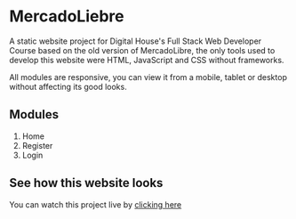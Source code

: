 # MercadoLiebre
A static website project for Digital House's Full Stack Web Developer Course based on the old version of MercadoLibre, the only tools used to develop this website were HTML, JavaScript and CSS without frameworks.

All modules are responsive, you can view it from a mobile, tablet or desktop without affecting its good looks.
## Modules
1. Home
2. Register
3. Login
## See how this website looks
You can watch this project live by [clicking here](https://mercadoliebre-project-dh.herokuapp.com/)
